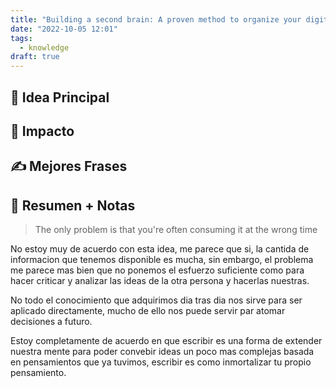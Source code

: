 ```yaml
---
title: "Building a second brain: A proven method to organize your digital life and unlock your creative potential"
date: "2022-10-05 12:01"
tags: 
  - knowledge
draft: true
---
```

## 🌱 Idea Principal

## 🌌 Impacto

## ✍ Mejores Frases

## 📔 Resumen + Notas
> The only problem is that you're often consuming it at the wrong time

No estoy muy de acuerdo con esta idea, me parece que si, la cantida de informacion que tenemos disponible es mucha, sin embargo, el problema me parece mas bien que no ponemos el esfuerzo suficiente como para hacer criticar y analizar las ideas de la otra persona y hacerlas nuestras.

No todo el conocimiento que adquirimos dia tras dia nos sirve para ser aplicado directamente, mucho de ello nos puede servir par atomar decisiones a futuro. 

Estoy completamente de acuerdo en que escribir es una forma de extender nuestra mente para poder convebir ideas un poco mas complejas basada en pensamientos que ya tuvimos, escribir es como inmortalizar tu propio pensamiento.